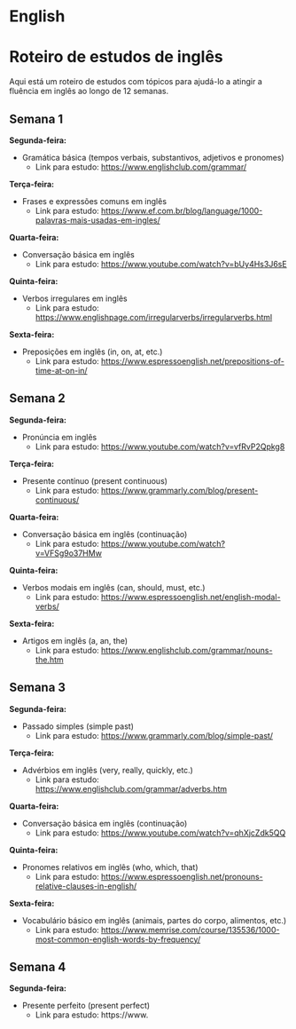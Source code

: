 # English

# Roteiro de estudos de inglês

Aqui está um roteiro de estudos com tópicos para ajudá-lo a atingir a fluência em inglês ao longo de 12 semanas.

## Semana 1

**Segunda-feira:**
- Gramática básica (tempos verbais, substantivos, adjetivos e pronomes)
  - Link para estudo: https://www.englishclub.com/grammar/

**Terça-feira:**
- Frases e expressões comuns em inglês
  - Link para estudo: https://www.ef.com.br/blog/language/1000-palavras-mais-usadas-em-ingles/

**Quarta-feira:**
- Conversação básica em inglês
  - Link para estudo: https://www.youtube.com/watch?v=bUy4Hs3J6sE

**Quinta-feira:**
- Verbos irregulares em inglês
  - Link para estudo: https://www.englishpage.com/irregularverbs/irregularverbs.html

**Sexta-feira:**
- Preposições em inglês (in, on, at, etc.)
  - Link para estudo: https://www.espressoenglish.net/prepositions-of-time-at-on-in/

## Semana 2

**Segunda-feira:**
- Pronúncia em inglês
  - Link para estudo: https://www.youtube.com/watch?v=vfRvP2Qpkg8

**Terça-feira:**
- Presente contínuo (present continuous)
  - Link para estudo: https://www.grammarly.com/blog/present-continuous/

**Quarta-feira:**
- Conversação básica em inglês (continuação)
  - Link para estudo: https://www.youtube.com/watch?v=VFSg9o37HMw

**Quinta-feira:**
- Verbos modais em inglês (can, should, must, etc.)
  - Link para estudo: https://www.espressoenglish.net/english-modal-verbs/

**Sexta-feira:**
- Artigos em inglês (a, an, the)
  - Link para estudo: https://www.englishclub.com/grammar/nouns-the.htm

## Semana 3

**Segunda-feira:**
- Passado simples (simple past)
  - Link para estudo: https://www.grammarly.com/blog/simple-past/

**Terça-feira:**
- Advérbios em inglês (very, really, quickly, etc.)
  - Link para estudo: https://www.englishclub.com/grammar/adverbs.htm

**Quarta-feira:**
- Conversação básica em inglês (continuação)
  - Link para estudo: https://www.youtube.com/watch?v=qhXjcZdk5QQ

**Quinta-feira:**
- Pronomes relativos em inglês (who, which, that)
  - Link para estudo: https://www.espressoenglish.net/pronouns-relative-clauses-in-english/

**Sexta-feira:**
- Vocabulário básico em inglês (animais, partes do corpo, alimentos, etc.)
  - Link para estudo: https://www.memrise.com/course/135536/1000-most-common-english-words-by-frequency/

## Semana 4

**Segunda-feira:**
- Presente perfeito (present perfect)
  - Link para estudo: https://www.
